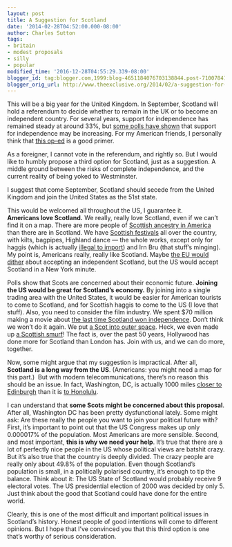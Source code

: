 ```yaml
---
layout: post
title: A Suggestion for Scotland
date: '2014-02-28T04:52:00.000-08:00'
author: Charles Sutton
tags:
- britain
- modest proposals
- silly
- popular
modified_time: '2016-12-28T04:55:29.339-08:00'
blogger_id: tag:blogger.com,1999:blog-4651184076703138844.post-7100784160260999482
blogger_orig_url: http://www.theexclusive.org/2014/02/a-suggestion-for-scotland.html
---
```

This will be a big year for the United Kingdom. In September, Scotland will hold a referendum to decide whether to remain in the UK or to become an independent country. For several years, support for independence has remained steady at around 33%, but [some polls have shown](http://whatscotlandthinks.org/topics/referendum-voting-intention) that support for independence may be increasing. For my American friends, I personally think that [this op-ed](http://www.theguardian.com/commentisfree/2014/feb/07/scot-vote-yes-independence-scotland) is a good primer.

As a foreigner, I cannot vote in the referendum, and rightly so. But I would like to humbly propose a third option for Scotland, just as a suggestion. A middle ground between the risks of complete independence, and the current reality of being yoked to Westminster.

I suggest that come September, Scotland should secede from the United Kingdom and join the United States as the 51st state.

This would be welcomed all throughout the US, I guarantee it. **Americans love Scotland.** We really, really love Scotland, even if we can’t find it on a map. There are more people of [Scottish ancestry in America](http://en.wikipedia.org/wiki/Scottish_American) than there are in Scotland. We have [Scottish festivals](http://www.vascottishgames.org) all over the country, with kilts, bagpipes, Highland dance — the whole works, except only for haggis (which is actually [illegal to import](http://www.bbc.co.uk/news/magazine-21128089)) and Irn Bru (that stuff’s minging). My point is, Americans really, really like Scotland. Maybe [the EU would dither](http://www.bbc.co.uk/news/uk-scotland-scotland-politics-25856657) about accepting an independent Scotland, but the US would accept Scotland in a New York minute.

Polls show that Scots are concerned about their economic future. **Joining the US would be great for Scotland’s economy.** By joining into a single trading area with the United States, it would be easier for American tourists to come to Scotland, and for Scottish haggis to come to the US (I love that stuff). Also, you need to consider the film industry. We spent $70 million making a movie about [the last time Scotland won independence](http://www.imdb.com/title/tt0112573/). Don’t think we won’t do it again. We put [a Scot into outer space](http://en.wikipedia.org/wiki/Montgomery_Scott). Heck, we even made up [a Scottish smurf](http://www.imdb.com/title/tt0472181/)! The fact is, over the past 50 years, Hollywood has done more for Scotland than London has. Join with us, and we can do more, together.

Now, some might argue that my suggestion is impractical. After all, **Scotland is a long way from the US**. (Americans: you might need a map for this part.)  But with modern telecommunications, there’s no reason this should be an issue. In fact, Washington, DC, is actually 1000 miles [closer to Edinburgh](https://www.google.com/search?q=distance+washington+dc+to+edinburgh) than it is [to Honolulu](https://www.google.com/search?q=distance+washington+dc+to+honolulu+hi).

I can understand that **some Scots might be concerned about this proposal**. After all, Washington DC has been pretty dysfunctional lately. Some might ask: Are these really the people you want to join your political future with? First, it’s important to point out that the US Congress makes up only 0.000017% of the population. Most Americans are more sensible. Second, and most important, **this is why we need your help**. It’s true that there are a lot of perfectly nice people in the US whose political views are batshit crazy. But it’s also true that the country is deeply divided. The crazy people are really only about 49.8% of the population. Even though Scotland’s population is small, in a politically polarised country, it’s enough to tip the balance. Think about it: The US State of Scotland would probably receive 9 electoral votes. The US presidential election of 2000 was decided by only 5. Just think about the good that Scotland could have done for the entire world.

Clearly, this is one of the most difficult and important political issues in Scotland’s history. Honest people of good intentions will come to different opinions. But I hope that I’ve convinced you that this third option is one that’s worthy of serious consideration.
